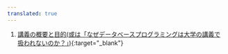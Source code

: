 ```yaml
---
translated: true
---
```

1. [講義の概要と目的(或は「なぜデータベースプログラミングは大学の講義で扱われないのか？」)](https://youtu.be/SsPQu9c5Qns){:target="_blank"} 
